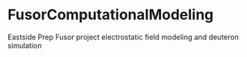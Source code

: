 # FusorComputationalModeling
Eastside Prep Fusor project electrostatic field modeling and deuteron simulation
